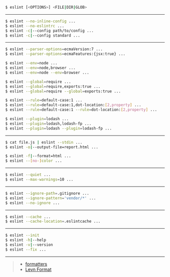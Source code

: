 ```sh
$ eslint [<OPTIONS>] <FILE|DIR|GLOB>
```

---

```sh
$ eslint --no-inline-config ...
$ eslint --no-eslintrc ...
$ eslint -c|--config path/to/config ...
$ eslint -c|--config standard ...
```

---

```sh
$ eslint --parser-options=ecmaVersion:7 ...
$ eslint --parser-options=ecmaFeatures:{jsx:true} ...
```

```sh
$ eslint --env=node ...
$ eslint --env=node,browser ...
$ eslint --env=node --env=browser ...
```

```sh
$ eslint --global=require ...
$ eslint --global=require,exports:true ...
$ eslint --global=require --global=exports:true ...
```

```sh
$ eslint --rule=default-case:1 ...
$ eslint --rule=default-case:1,dot-location:[2,property] ...
$ eslint --rule=default-case:1 --rule=dot-location:[2,property] ...
```

```sh
$ eslint --plugin=lodash ...
$ eslint --plugin=lodash,lodash-fp ...
$ eslint --plugin=lodash --plugin=lodash-fp ...
```

---

```sh
$ cat file.js | eslint --stdin ...
$ eslint -o|--output-file=report.html ...
```

```sh
$ eslint -f|--format=html ...
$ eslint --[no-]color ...
```

---

```sh
$ eslint --quiet ...
$ eslint --max-warnings=10 ...
```

---

```sh
$ eslint --ignore-path=.gitignore ...
$ eslint --ignore-pattern='vendor/*' ...
$ eslint --no-ignore ...
```

---

```sh
$ eslint --cache ...
$ eslint --cache-location=.eslintcache ...
```

---

```sh
$ eslint --init
$ eslint -h|--help
$ eslint -v|--version
$ eslint --fix ...
```

---

> - [formatters](http://eslint.org/docs/user-guide/formatters/)
> - [Levn Format](https://github.com/gkz/levn#levn-format)
